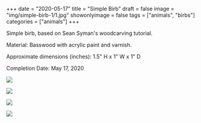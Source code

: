 +++
date = "2020-05-17"
title = "Simple Birb"
draft = false
image = "img/simple-birb-1/1.jpg"
showonlyimage = false
tags = ["animals", "birbs"]
categories = ["animals"]
+++


Simple birb, based on Sean Syman's woodcarving tutorial.

<!--more-->

Material: Basswood with acrylic paint and varnish.

Approximate dimensions (inches): 1.5" H x 1" W x 1" D

Completion Date: May 17, 2020

![](../../img/simple-birb-1/1.jpg)

![](../../img/simple-birb-1/2.jpg)

![](../../img/simple-birb-1/3.jpg)

![](../../img/simple-birb-1/4.jpg)
